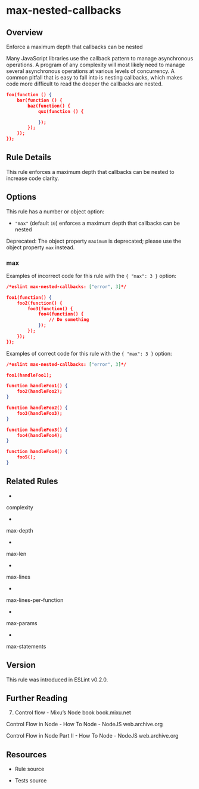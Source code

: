 

# max-nested-callbacks
## Overview

Enforce a maximum depth that callbacks can be nested

Many JavaScript libraries use the callback pattern to manage asynchronous operations. A program of any complexity will most likely need to manage several asynchronous operations at various levels of concurrency. A common pitfall that is easy to fall into is nesting callbacks, which makes code more difficult to read the deeper the callbacks are nested.


```json
foo(function () {
    bar(function () {
        baz(function() {
            qux(function () {

            });
        });
    });
});
```

## Rule Details

This rule enforces a maximum depth that callbacks can be nested to increase code clarity.

## Options

This rule has a number or object option:


- `"max"` (default `10`) enforces a maximum depth that callbacks can be nested

Deprecated: The object property `maximum` is deprecated; please use the object property `max` instead.

### max

Examples of incorrect code for this rule with the `{ "max": 3 }` option:


```json
/*eslint max-nested-callbacks: ["error", 3]*/

foo1(function() {
    foo2(function() {
        foo3(function() {
            foo4(function() {
                // Do something
            });
        });
    });
});
```

Examples of correct code for this rule with the `{ "max": 3 }` option:


```json
/*eslint max-nested-callbacks: ["error", 3]*/

foo1(handleFoo1);

function handleFoo1() {
    foo2(handleFoo2);
}

function handleFoo2() {
    foo3(handleFoo3);
}

function handleFoo3() {
    foo4(handleFoo4);
}

function handleFoo4() {
    foo5();
}
```


## Related Rules


- 
complexity 

- 
max-depth 

- 
max-len 

- 
max-lines 

- 
max-lines-per-function 

- 
max-params 

- 
max-statements 

## Version

This rule was introduced in ESLint v0.2.0.

## Further Reading

7. Control flow - Mixu’s Node book 
 book.mixu.net

Control Flow in Node - How To Node - NodeJS 
 web.archive.org

Control Flow in Node Part II - How To Node - NodeJS 
 web.archive.org

## Resources


- Rule source 

- Tests source 

